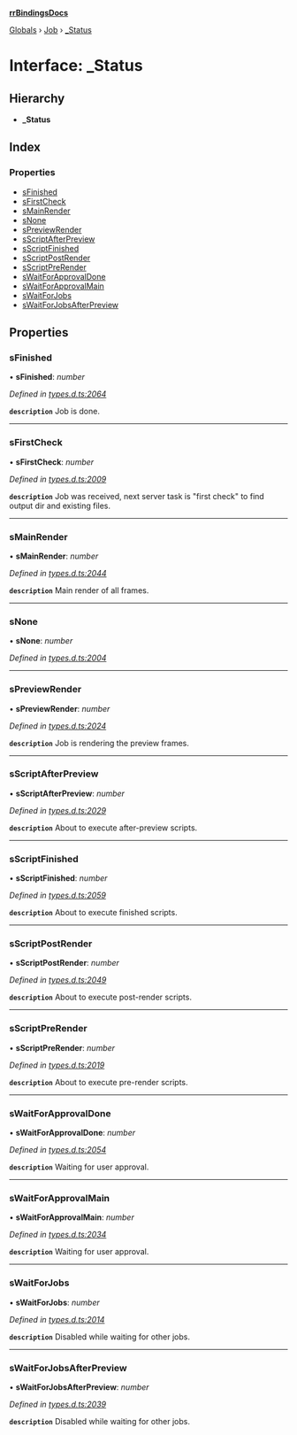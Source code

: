 **[rrBindingsDocs](../README.md)**

[Globals](../README.md) › [Job](../modules/job.md) › [_Status](job._status.md)

# Interface: _Status

## Hierarchy

* **_Status**

## Index

### Properties

* [sFinished](job._status.md#sfinished)
* [sFirstCheck](job._status.md#sfirstcheck)
* [sMainRender](job._status.md#smainrender)
* [sNone](job._status.md#snone)
* [sPreviewRender](job._status.md#spreviewrender)
* [sScriptAfterPreview](job._status.md#sscriptafterpreview)
* [sScriptFinished](job._status.md#sscriptfinished)
* [sScriptPostRender](job._status.md#sscriptpostrender)
* [sScriptPreRender](job._status.md#sscriptprerender)
* [sWaitForApprovalDone](job._status.md#swaitforapprovaldone)
* [sWaitForApprovalMain](job._status.md#swaitforapprovalmain)
* [sWaitForJobs](job._status.md#swaitforjobs)
* [sWaitForJobsAfterPreview](job._status.md#swaitforjobsafterpreview)

## Properties

###  sFinished

• **sFinished**: *number*

*Defined in [types.d.ts:2064](https://github.com/Novalis15/rrBindings/blob/33d8d78/nodeJS/win64/v6/types.d.ts#L2064)*

**`description`** Job is done.

___

###  sFirstCheck

• **sFirstCheck**: *number*

*Defined in [types.d.ts:2009](https://github.com/Novalis15/rrBindings/blob/33d8d78/nodeJS/win64/v6/types.d.ts#L2009)*

**`description`** Job was received, next server task is "first check" to find output dir and existing files.

___

###  sMainRender

• **sMainRender**: *number*

*Defined in [types.d.ts:2044](https://github.com/Novalis15/rrBindings/blob/33d8d78/nodeJS/win64/v6/types.d.ts#L2044)*

**`description`** Main render of all frames.

___

###  sNone

• **sNone**: *number*

*Defined in [types.d.ts:2004](https://github.com/Novalis15/rrBindings/blob/33d8d78/nodeJS/win64/v6/types.d.ts#L2004)*

___

###  sPreviewRender

• **sPreviewRender**: *number*

*Defined in [types.d.ts:2024](https://github.com/Novalis15/rrBindings/blob/33d8d78/nodeJS/win64/v6/types.d.ts#L2024)*

**`description`** Job is rendering the preview frames.

___

###  sScriptAfterPreview

• **sScriptAfterPreview**: *number*

*Defined in [types.d.ts:2029](https://github.com/Novalis15/rrBindings/blob/33d8d78/nodeJS/win64/v6/types.d.ts#L2029)*

**`description`** About to execute after-preview scripts.

___

###  sScriptFinished

• **sScriptFinished**: *number*

*Defined in [types.d.ts:2059](https://github.com/Novalis15/rrBindings/blob/33d8d78/nodeJS/win64/v6/types.d.ts#L2059)*

**`description`** About to execute finished scripts.

___

###  sScriptPostRender

• **sScriptPostRender**: *number*

*Defined in [types.d.ts:2049](https://github.com/Novalis15/rrBindings/blob/33d8d78/nodeJS/win64/v6/types.d.ts#L2049)*

**`description`** About to execute post-render scripts.

___

###  sScriptPreRender

• **sScriptPreRender**: *number*

*Defined in [types.d.ts:2019](https://github.com/Novalis15/rrBindings/blob/33d8d78/nodeJS/win64/v6/types.d.ts#L2019)*

**`description`** About to execute pre-render scripts.

___

###  sWaitForApprovalDone

• **sWaitForApprovalDone**: *number*

*Defined in [types.d.ts:2054](https://github.com/Novalis15/rrBindings/blob/33d8d78/nodeJS/win64/v6/types.d.ts#L2054)*

**`description`** Waiting for user approval.

___

###  sWaitForApprovalMain

• **sWaitForApprovalMain**: *number*

*Defined in [types.d.ts:2034](https://github.com/Novalis15/rrBindings/blob/33d8d78/nodeJS/win64/v6/types.d.ts#L2034)*

**`description`** Waiting for user approval.

___

###  sWaitForJobs

• **sWaitForJobs**: *number*

*Defined in [types.d.ts:2014](https://github.com/Novalis15/rrBindings/blob/33d8d78/nodeJS/win64/v6/types.d.ts#L2014)*

**`description`** Disabled while waiting for other jobs.

___

###  sWaitForJobsAfterPreview

• **sWaitForJobsAfterPreview**: *number*

*Defined in [types.d.ts:2039](https://github.com/Novalis15/rrBindings/blob/33d8d78/nodeJS/win64/v6/types.d.ts#L2039)*

**`description`** Disabled while waiting for other jobs.